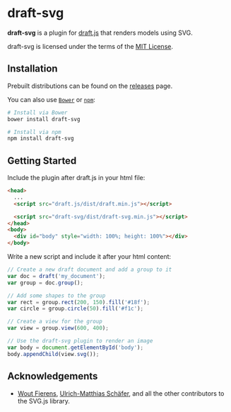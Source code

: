 # draft-svg

**draft-svg** is a plugin for [draft.js](https://github.com/D1SC0tech/draft.js) that renders models using SVG.

draft-svg is licensed under the terms of the [MIT License](https://opensource.org/licenses/MIT).

## Installation

Prebuilt distributions can be found on the [releases](https://github.com/D1SC0tech/draft-svg/releases) page.

You can also use [`Bower`](http://bower.io) or [`npm`](https://npmjs.com/package/draft-svg):

```sh
# Install via Bower
bower install draft-svg

# Install via npm
npm install draft-svg
```

## Getting Started

Include the plugin after draft.js in your html file:

```html
<head>
  ...
  <script src="draft.js/dist/draft.min.js"></script>

  <script src="draft-svg/dist/draft-svg.min.js"></script>
</head>
<body>
  <div id="body" style="width: 100%; height: 100%"></div>
</body>
```

Write a new script and include it after your html content:

```javascript
// Create a new draft document and add a group to it
var doc = draft('my_document');
var group = doc.group();

// Add some shapes to the group
var rect = group.rect(200, 150).fill('#18f');
var circle = group.circle(50).fill('#f1c');

// Create a view for the group
var view = group.view(600, 400);

// Use the draft-svg plugin to render an image
var body = document.getElementById('body');
body.appendChild(view.svg());
```

## Acknowledgements

- [Wout Fierens](https://github.com/wout), [Ulrich-Matthias Schäfer](https://github.com/Fuzzyma), and all the other contributors to the SVG.js library.
